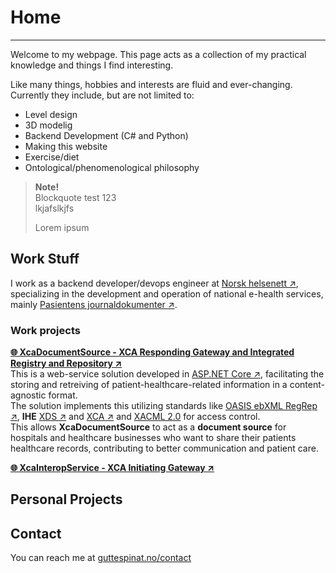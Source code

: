 # Home
___
Welcome to my webpage. This page acts as a collection of my practical knowledge and things I find interesting.  

Like many things, hobbies and interests are fluid and ever-changing. Currently they include, but are not limited to:
* Level design
* 3D modelig
* Backend Development (C# and Python)
* Making this website
* Exercise/diet
* Ontological/phenomenological philosophy

> **Note!**  
> Blockquote test 123  
> lkjafslkjfs  
>
> Lorem ipsum

## Work Stuff
I work as a backend developer/devops engineer at [Norsk helsenett ↗](https://www.nhn.no/), specializing in the development and operation of national e-health services, mainly [Pasientens journaldokumenter ↗](https://www.nhn.no/tjenester/pasientens-journaldokumenter).  

### Work projects
[**🌐 XcaDocumentSource - XCA Responding Gateway and Integrated Registry and Repository ↗**](https://github.com/timmo-nhn/XcaDocumentSource)  
This is a web-service solution developed in [ASP.NET Core ↗](https://dotnet.microsoft.com/en-us/apps/aspnet), facilitating the storing and retreiving of patient-healthcare-related information in a content-agnostic format.  
The solution implements this utilizing standards like [OASIS ebXML RegRep ↗](https://docs.oasis-open.org/regrep/regrep-core/v4.0/os/regrep-core-rim-v4.0-os.pdf), **IHE** [XDS ↗](https://profiles.ihe.net/ITI/TF/Volume1/ch-10.html) and [XCA ↗](https://profiles.ihe.net/ITI/TF/Volume1/ch-18.html) and [XACML 2.0](https://docs.oasis-open.org/xacml/2.0/access_control-xacml-2.0-core-spec-os.pdf) for access control.   
This allows **XcaDocumentSource** to act as a **document source** for hospitals and healthcare businesses who want to share their patients healthcare records, contributing to better communication and patient care.

[**🌐 XcaInteropService - XCA Initiating Gateway ↗**](https://github.com/timmo-nhn/XcaInteropService)



## Personal Projects

## Contact
You can reach me at [guttespinat.no/contact](#)
